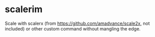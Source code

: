 # scalerim
Scale with scalerx (from <https://github.com/amadvance/scale2x>, not included) or other custom command without mangling the edge.
